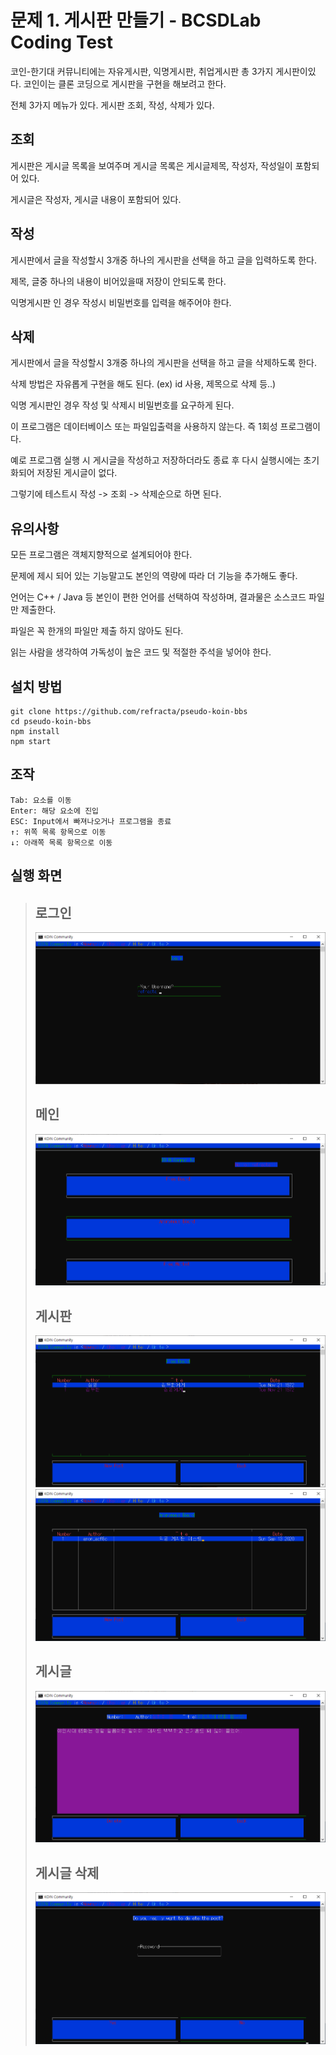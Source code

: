 # 문제 1. 게시판 만들기 - BCSDLab Coding Test
코인-한기대 커뮤니티에는 자유게시판, 익명게시판, 취업게시판 총 3가지 게시판이있다. 코인이는 클론 코딩으로 게시판을 구현을 해보려고 한다. 

전체 3가지 메뉴가 있다. 게시판 조회, 작성, 삭제가 있다.
## 조회
게시판은 게시글 목록을 보여주며 게시글 목록은 게시글제목, 작성자, 작성일이 포함되어 있다.

게시글은 작성자, 게시글 내용이 포함되어 있다.
## 작성
게시판에서 글을 작성할시 3개중 하나의 게시판을 선택을 하고 글을 입력하도록 한다.

제목, 글중 하나의 내용이 비어있을때 저장이 안되도록 한다.

익명게시판 인 경우 작성시 비밀번호를 입력을 해주어야 한다.
## 삭제
게시판에서 글을 작성할시 3개중 하나의 게시판을 선택을 하고 글을 삭제하도록 한다.

삭제 방법은 자유롭게 구현을 해도 된다. (ex) id 사용, 제목으로 삭제 등..)

익명 게시판인 경우 작성 및 삭제시 비밀번호를 요구하게 된다.

이 프로그램은 데이터베이스 또는 파일입출력을 사용하지 않는다. 즉 1회성 프로그램이다.

예로 프로그램 실행 시 게시글을 작성하고 저장하더라도 종료 후 다시 실행시에는 초기화되어 저장된 게시글이 없다.

그렇기에 테스트시 작성 -> 조회 -> 삭제순으로 하면 된다.

## 유의사항
모든 프로그램은 객체지향적으로 설계되어야 한다.

문제에 제시 되어 있는 기능말고도 본인의 역량에 따라 더 기능을 추가해도 좋다.

언어는 C++ / Java 등 본인이 편한 언어를 선택하여 작성하며, 결과물은 소스코드 파일만 제출한다.

파일은 꼭 한개의 파일만 제출 하지 않아도 된다.

읽는 사람을 생각하여 가독성이 높은 코드 및 적절한 주석을 넣어야 한다.

## 설치 방법
```
git clone https://github.com/refracta/pseudo-koin-bbs
cd pseudo-koin-bbs
npm install
npm start
```

## 조작
```
Tab: 요소를 이동
Enter: 해당 요소에 진입
ESC: Input에서 빠져나오거나 프로그램을 종료
↑: 위쪽 목록 항목으로 이동
↓: 아래쪽 목록 항목으로 이동
```

## 실행 화면
> ## 로그인
> ![login](./capture/login.png)
>
> ## 메인
> ![main](./capture/main.png)
> ## 게시판
> ![main](./capture/freeBoard.png)
> ![main](./capture/anonBoard.png)
> ## 게시글
> ![main](./capture/post.png)
> ## 게시글 삭제
> ![main](./capture/postDelete.png)
